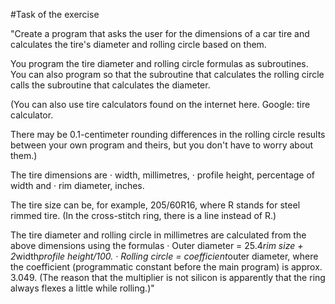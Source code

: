 #Task of the exercise

"Create a program that asks the user for the dimensions of a car tire and calculates the tire's diameter and rolling circle based on them.

You program the tire diameter and rolling circle formulas as subroutines. You can also program so that the subroutine that calculates the rolling circle calls the subroutine that calculates the diameter.

(You can also use tire calculators found on the internet here. Google: tire calculator.

There may be 0.1-centimeter rounding differences in the rolling circle results between your own program and theirs, but you don't have to worry about them.)

The tire dimensions are
· width, millimetres,
· profile height, percentage of width and
· rim diameter, inches.

The tire size can be, for example, 205/60R16, where R stands for steel rimmed tire. (In the cross-stitch ring, there is a line instead of R.)

The tire diameter and rolling circle in millimetres are calculated from the above dimensions using the formulas
· Outer diameter = 25.4*rim size + 2*width*profile height/100.
· Rolling circle = coefficient*outer diameter, where the coefficient (programmatic constant before the main program) is approx. 3.049. (The reason that the multiplier is not silicon is apparently that the ring always flexes a little while rolling.)"